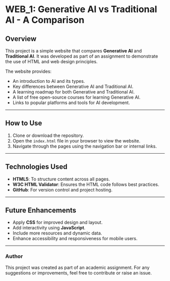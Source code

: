 # WEB_1: Generative AI vs Traditional AI - A Comparison

## Overview
This project is a simple website that compares **Generative AI** and **Traditional AI**. It was developed as part of an assignment to demonstrate the use of HTML and web design principles.

The website provides:
- An introduction to AI and its types.
- Key differences between Generative AI and Traditional AI.
- A learning roadmap for both Generative and Traditional AI.
- A list of free open-source courses for learning Generative AI.
- Links to popular platforms and tools for AI development.

---

## How to Use
1. Clone or download the repository.
2. Open the `index.html` file in your browser to view the website.
3. Navigate through the pages using the navigation bar or internal links.

---

## Technologies Used
- **HTML5**: To structure content across all pages.
- **W3C HTML Validator**: Ensures the HTML code follows best practices.
- **GitHub**: For version control and project hosting.

---

## Future Enhancements
- Apply **CSS** for improved design and layout.
- Add interactivity using **JavaScript**.
- Include more resources and dynamic data.
- Enhance accessibility and responsiveness for mobile users.

---

### Author
This project was created as part of an academic assignment. For any suggestions or improvements, feel free to contribute or raise an issue.
